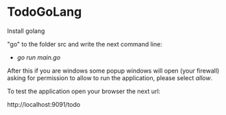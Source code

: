# TodoGoLang
Install golang

"go" to the folder src and write the next command line:
- _go run main.go_
 
After this if you are windows some popup windows will open (your firewall) asking for permission to allow to run the application, please select *allow*.

To test the application open your browser the next url:

http://localhost:9091/todo
